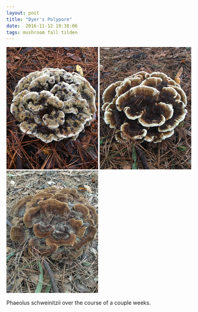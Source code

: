 ```yaml
---
layout: post
title: "Dyer's Polypore"
date:  2016-11-12 19:38:06
tags: mushroom fall tilden 
---
```


![Dyer's Polypore 1](/images/dyers-polypore-1.png)
![Dyer's Polypore 2](/images/dyers-polypore-2.png)
![Dyer's Polypore 3](/images/dyers-polypore-3.png)

Phaeolus schweinitzii over the course of a couple weeks.

<!--more-->

